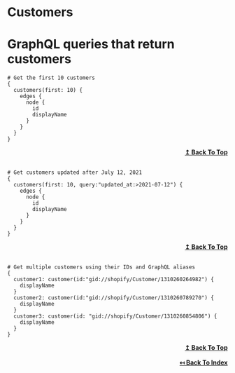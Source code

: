 # Customers

# GraphQL queries that return customers

```
# Get the first 10 customers
{
  customers(first: 10) {
    edges {
      node {
        id
        displayName
      }
    }
  }
}

```
<div align="right">
  <b><a href="#customers">↥ Back To Top</a></b>
</div>
<br>

```
# Get customers updated after July 12, 2021
{
  customers(first: 10, query:"updated_at:>2021-07-12") {
    edges {
      node {
        id
        displayName
      }
    }
  }
}
```
<div align="right">
  <b><a href="#customers">↥ Back To Top</a></b>
</div>
<br>

```
# Get multiple customers using their IDs and GraphQL aliases
{
  customer1: customer(id:"gid://shopify/Customer/1310260264982") {
    displayName
  }
  customer2: customer(id:"gid://shopify/Customer/1310260789270") {
    displayName
  }
  customer3: customer(id: "gid://shopify/Customer/1310260854806") {
    displayName
  }
}
```

<div align="right">
  <b><a href="#customers">↥ Back To Top</a></b>
</div>
<br>

<div align="right">
  <b><a href="https://github.com/0l1v3r5/shopify-graphql-queries">↤ Back To Index</a></b>
</div>
